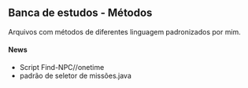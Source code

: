 ## **Banca de estudos** - Métodos

Arquivos com métodos de diferentes linguagem padronizados por mim.

<h4>News</h4>

<ul>
    <li>Script Find-NPC//onetime</li>
    <li>padrão de seletor de missões.java</li>
</ul>

